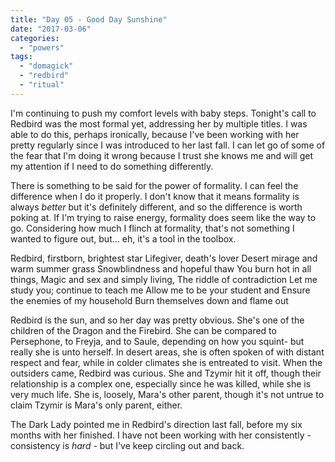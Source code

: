 ```yaml
---
title: "Day 05 - Good Day Sunshine"
date: "2017-03-06"
categories: 
  - "powers"
tags: 
  - "domagick"
  - "redbird"
  - "ritual"
---
```


I'm continuing to push my comfort levels with baby steps. Tonight's call to Redbird was the most formal yet, addressing her by multiple titles. I was able to do this, perhaps ironically, because I've been working with her pretty regularly since I was introduced to her last fall. I can let go of some of the fear that I'm doing it wrong because I trust she knows me and will get my attention if I need to do something differently.

There is something to be said for the power of formality. I can feel the difference when I do it properly. I don't know that it means formality is always _better_ but it's definitely different, and so the difference is worth poking at. If I'm trying to raise energy, formality does seem like the way to go. Considering how much I flinch at formality, that's not something I wanted to figure out, but... eh, it's a tool in the toolbox.

Redbird, firstborn, brightest star Lifegiver, death's lover Desert mirage and warm summer grass Snowblindness and hopeful thaw You burn hot in all things, Magic and sex and simply living, The riddle of contradiction Let me study you; continue to teach me Allow me to be your student and Ensure the enemies of my household Burn themselves down and flame out

Redbird is the sun, and so her day was pretty obvious. She's one of the children of the Dragon and the Firebird. She can be compared to Persephone, to Freyja, and to Saule, depending on how you squint- but really she is unto herself. In desert areas, she is often spoken of with distant respect and fear, while in colder climates she is entreated to visit. When the outsiders came, Redbird was curious. She and Tzymir hit it off, though their relationship is a complex one, especially since he was killed, while she is very much life. She is, loosely, Mara's other parent, though it's not untrue to claim Tzymir is Mara's only parent, either.

The Dark Lady pointed me in Redbird's direction last fall, before my six months with her finished. I have not been working with her consistently - consistency is _hard_ - but I've keep circling out and back.

